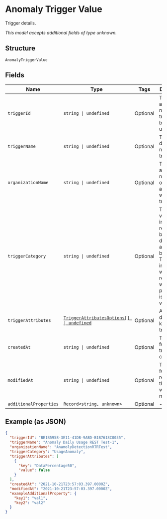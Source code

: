
# Anomaly Trigger Value

Trigger details.

*This model accepts additional fields of type unknown.*

## Structure

`AnomalyTriggerValue`

## Fields

| Name | Type | Tags | Description |
|  --- | --- | --- | --- |
| `triggerId` | `string \| undefined` | Optional | The system assigned name of the trigger being updated. |
| `triggerName` | `string \| undefined` | Optional | The user defined name of the trigger. |
| `organizationName` | `string \| undefined` | Optional | The user assigned name of the organization associated with the trigger. |
| `triggerCategory` | `string \| undefined` | Optional | This is the value to use in the request body to detect anomalous behaivior. The values in this table will only be relevant when this parameter is set to this value. |
| `triggerAttributes` | [`TriggerAttributesOptions[] \| undefined`](../../doc/models/containers/trigger-attributes-options.md) | Optional | Additional details and keys for the trigger. |
| `createdAt` | `string \| undefined` | Optional | Timestamp for whe the trigger was created. |
| `modifiedAt` | `string \| undefined` | Optional | Timestamp for the most recent time the trigger was modified. |
| `additionalProperties` | `Record<string, unknown>` | Optional | - |

## Example (as JSON)

```json
{
  "triggerId": "BE1B5958-3E11-41DB-9ABD-B1B7618C0035",
  "triggerName": "Anomaly Daily Usage REST Test-1",
  "organizationName": "AnamolyDetectionRTRTest",
  "triggerCategory": "UsageAnomaly",
  "triggerAttributes": [
    {
      "key": "DataPercentage50",
      "value": false
    }
  ],
  "createdAt": "2021-10-21T23:57:03.397.0000Z",
  "modifiedAt": "2021-10-21T23:57:03.397.0000Z",
  "exampleAdditionalProperty": {
    "key1": "val1",
    "key2": "val2"
  }
}
```

